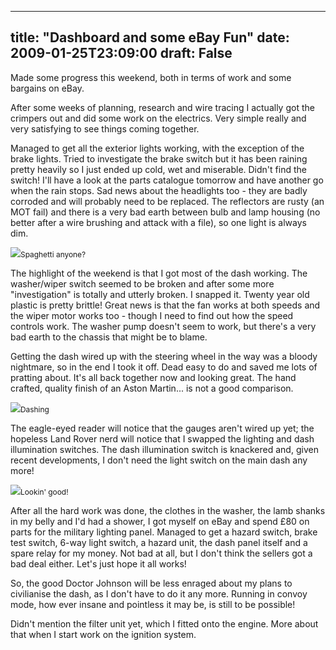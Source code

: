 
---
title: "Dashboard and some eBay Fun"
date: 2009-01-25T23:09:00
draft: False
---

Made some progress this weekend, both in terms of work and some bargains on eBay.

After some weeks of planning, research and wire tracing I actually got the crimpers out and did some work on the electrics.  Very simple really and very satisfying to see things coming together.

Managed to get all the exterior lights working, with the exception of the brake lights.  Tried to investigate the brake switch but it has been raining pretty heavily so I just ended up cold, wet and miserable.  Didn't find the switch!  I'll have a look at the parts catalogue tomorrow and have another go when the rain stops.  Sad news about the headlights too - they are badly corroded and will probably need to be replaced.  The reflectors are rusty (an MOT fail) and there is a very bad earth between bulb and lamp housing (no better after a wire brushing and attack with a file), so one light is always dim.

<a href="http://danandtheduke.co.uk/uploaded_images/IMG_6689-748513.JPG"><img src="http://danandtheduke.co.uk/uploaded_images/IMG_6689-748008.JPG"/></a><span style="font-size:85%;">Spaghetti anyone?</span>

The highlight of the weekend is that I got most of the dash working.  The washer/wiper switch seemed to be broken and after some more "investigation" is totally and utterly broken.  I snapped it.  Twenty year old plastic is pretty brittle!  Great news is that the fan works at both speeds and the wiper motor works too - though I need to find out how the speed controls work.  The washer pump doesn't seem to work, but there's a very bad earth to the chassis that might be to blame.

Getting the dash wired up with the steering wheel in the way was a bloody nightmare, so in the end I took it off.  Dead easy to do and saved me lots of pratting about.  It's all back together now and looking great.  The hand crafted, quality finish of an Aston Martin... is not a good comparison.

<a href="http://danandtheduke.co.uk/uploaded_images/IMG_6692-763766.JPG"><img src="http://danandtheduke.co.uk/uploaded_images/IMG_6692-763303.JPG"/></a><span style="font-size:85%;">Dashing</span>

The eagle-eyed reader will notice that the gauges aren't wired up yet; the hopeless Land Rover nerd will notice that I swapped the lighting and dash illumination switches.  The dash illumination switch is knackered and, given recent developments, I don't need the light switch on the main dash any more!

<a href="http://danandtheduke.co.uk/uploaded_images/IMG_6695-772803.JPG"><img src="http://danandtheduke.co.uk/uploaded_images/IMG_6695-772308.JPG"/></a><span style="font-size:85%;">Lookin' good!</span>

After all the hard work was done, the clothes in the washer, the lamb shanks in my belly and I'd had a shower, I got myself on eBay and spend £80 on parts for the military lighting panel.  Managed to get a hazard switch, brake test switch, 6-way light switch, a hazard unit, the dash panel itself and a spare relay for my money.  Not bad at all, but I don't think the sellers got a bad deal either.  Let's just hope it all works!

So, the good Doctor Johnson will be less enraged about my plans to civilianise the dash, as I don't have to do it any more.  Running in convoy mode, how ever insane and pointless it may be, is still to be possible!

Didn't mention the filter unit yet, which I fitted onto the engine.  More about that when I start work on the ignition system.